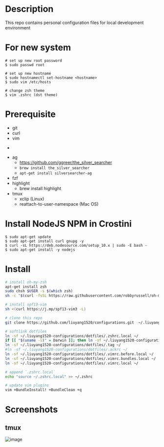 # Description
This repo contains personal configuration files for local development environment

# For new system
```
# set up new root password
$ sudo passwd root

# set up new hostname
$ sudo hostnamectl set-hostname <hostname>
$ sudo vim /etc/hosts

# change zsh theme
$ vim .zshrc (dst theme)
```

# Prerequisite
- git
- curl
- vim
- ~~~ack~~~
- ag
  - https://github.com/ggreer/the_silver_searcher
  - `brew install the_silver_searcher`
  - `apt-get install silversearcher-ag`
- fzf
- highlight
  - brew install highlight
- tmux
  - xclip (Linux)
  - reattach-to-user-namespace (Mac OS)

# Install NodeJS NPM in Crostini
```
$ sudo apt-get update
$ sudo apt-get install curl gnupg -y
$ curl -sL https://deb.nodesource.com/setup_10.x | sudo -E bash -
$ sudo apt-get install -y nodejs
```

# Install
```bash
# install oh-my-zsh
apt-get install zsh
sudo chsh $USER -s $(which zsh)
sh -c "$(curl -fsSL https://raw.githubusercontent.com/robbyrussell/oh-my-zsh/master/tools/install.sh)"

# install spf13-vim
sh <(curl https://j.mp/spf13-vim3 -L)

# clone this repo
git clone https://github.com/liuyang1520/configurations.git  ~/.liuyang1520-configurations

# softlink dotfiles
ln -sf ~/.liuyang1520-configurations/dotfiles/.zshrc.local ~/
if [[ "$(uname -s)" = Darwin ]]; then ln -sf ~/.liuyang1520-configurations/dotfiles/.tmux-osx.conf ~/.tmux.conf; else ln -sf ~/.liuyang1520-configurations/dotfiles/.tmux.conf ~/; fi
ln -sf ~/.liuyang1520-configurations/dotfiles/.tag ~/
#ln -sf ~/.liuyang1520-configurations/dotfiles/.ackrc ~/
ln -sf ~/.liuyang1520-configurations/dotfiles/.vimrc.before.local ~/
ln -sf ~/.liuyang1520-configurations/dotfiles/.vimrc.bundles.local ~/
ln -sf ~/.liuyang1520-configurations/dotfiles/.vimrc.local ~/

# append `.zshrc.local`
echo "source ~/.zshrc.local" >> ~/.zshrc

# update vim plugins
vim +BundleInstall! +BundleClean +q
```

# Screenshots
## tmux
![image](https://user-images.githubusercontent.com/8689754/49188903-97c0be00-f329-11e8-865d-11e5081a34fd.png)
